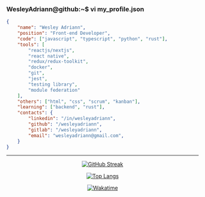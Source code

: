 ### WesleyAdriann@github:~$ vi my_profile.json
```json
{
    "name": "Wesley Adriann",
    "position": "Front-end Developer",
    "code": ["javascript", "typescript", "python", "rust"],
    "tools": [
        "reactjs/nextjs",
        "react native",
        "redux/redux-toolkit",
        "docker",
        "git",
        "jest",
        "testing library",
        "module federation"
    ],
    "others": ["html", "css", "scrum", "kanban"],
    "learning": ["backend", "rust"],
    "contacts": {
        "linkedin": "/in/wesleyadriann",
        "github": "/wesleyadriann",
        "gitlab": "/wesleyadriann",
        "email": "wesleyadriann@gmail.com",
    }
}
```

<hr />

<p align="center">
    <a href="https://github.com/wesleyadriann">
        <img src="https://streak-stats.demolab.com/?user=wesleyadriann&theme=dark&date_format=n%2Fj%5B%2FY%5D"  alt="GitHub Streak"/>
    </a>
</p>


<p align="center">
    <a href="https://github.com/wesleyadriann">
        <img src="https://github-readme-stats.vercel.app/api/top-langs/?username=wesleyadriann&layout=compact&theme=dark&langs_count=6"  alt="Top Langs"/>
    </a>
</p>



<p align="center">
    <a href="https://github.com/wesleyadriann">
        <img src="https://wakatime.com/share/@wesleyadriann/782f0641-6daf-40b8-a3a0-e9e41076d543.svg"  alt="Wakatime"/>
    </a>
</p>


